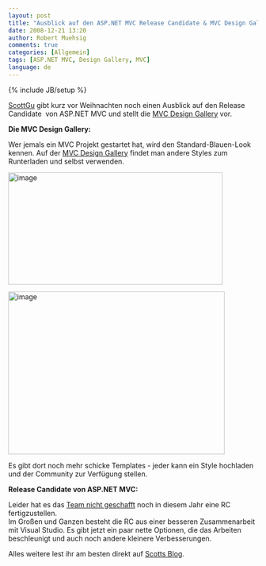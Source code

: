 ```yaml
---
layout: post
title: "Ausblick auf den ASP.NET MVC Release Candidate & MVC Design Gallery"
date: 2008-12-21 13:20
author: Robert Muehsig
comments: true
categories: [Allgemein]
tags: [ASP.NET MVC, Design Gallery, MVC]
language: de
---
```

{% include JB/setup %}
<p><a href="http://weblogs.asp.net/scottgu/archive/2008/12/19/asp-net-mvc-design-gallery-and-upcoming-view-improvements-with-the-asp-net-mvc-release-candidate.aspx">ScottGu</a> gibt kurz vor Weihnachten noch einen Ausblick auf den Release Candidate&#160; von ASP.NET MVC und stellt die <a href="http://www.asp.net/mvc/gallery/default.aspx?supportsjs=true">MVC Design Gallery</a> vor.</p> 
<!--more-->
  <p><strong>Die MVC Design Gallery:</strong></p>  <p>Wer jemals ein MVC Projekt gestartet hat, wird den Standard-Blauen-Look kennen. Auf der <a href="http://www.asp.net/mvc/gallery/default.aspx?supportsjs=true">MVC Design Gallery</a> findet man andere Styles zum Runterladen und selbst verwenden. </p>  <p><a href="{{BASE_PATH}}/assets/wp-images-de/image577.png"><img style="border-right: 0px; border-top: 0px; border-left: 0px; border-bottom: 0px" height="226" alt="image" src="{{BASE_PATH}}/assets/wp-images-de/image-thumb555.png" width="433" border="0" /></a> </p>  <p><a href="{{BASE_PATH}}/assets/wp-images-de/image578.png"><img style="border-right: 0px; border-top: 0px; border-left: 0px; border-bottom: 0px" height="328" alt="image" src="{{BASE_PATH}}/assets/wp-images-de/image-thumb556.png" width="437" border="0" /></a> </p>  <p>Es gibt dort noch mehr schicke Templates - jeder kann ein Style hochladen und der Community zur Verf&#252;gung stellen.</p>  <p><strong>Release Candidate von ASP.NET MVC:</strong></p>  <p>Leider hat es das <a href="http://haacked.com/archive/2008/12/19/a-little-holiday-love-from-the-asp.net-mvc-team.aspx">Team nicht geschafft</a> noch in diesem Jahr eine RC fertigzustellen.     <br />Im Gro&#223;en und Ganzen besteht die RC aus einer besseren Zusammenarbeit mit Visual Studio. Es gibt jetzt ein paar nette Optionen, die das Arbeiten beschleunigt und auch noch andere kleinere Verbesserungen.</p>  <p>Alles weitere lest ihr am besten direkt auf <a href="http://weblogs.asp.net/scottgu/archive/2008/12/19/asp-net-mvc-design-gallery-and-upcoming-view-improvements-with-the-asp-net-mvc-release-candidate.aspx">Scotts Blog</a>.</p>

